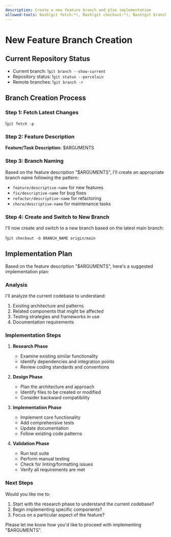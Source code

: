 ```yaml
---
description: Create a new feature branch and plan implementation
allowed-tools: Bash(git fetch:*), Bash(git checkout:*), Bash(git branch:*)
---
```


# New Feature Branch Creation

## Current Repository Status
- Current branch: !`git branch --show-current`
- Repository status: !`git status --porcelain`
- Remote branches: !`git branch -r`

## Branch Creation Process

### Step 1: Fetch Latest Changes
!`git fetch -p`

### Step 2: Feature Description
**Feature/Task Description:** $ARGUMENTS

### Step 3: Branch Naming
Based on the feature description "$ARGUMENTS", I'll create an appropriate branch name following the pattern:
- `feature/descriptive-name` for new features
- `fix/descriptive-name` for bug fixes
- `refactor/descriptive-name` for refactoring
- `chore/descriptive-name` for maintenance tasks

### Step 4: Create and Switch to New Branch
I'll now create and switch to a new branch based on the latest main branch:

!`git checkout -b BRANCH_NAME origin/main`

## Implementation Plan

Based on the feature description "$ARGUMENTS", here's a suggested implementation plan:

### Analysis
I'll analyze the current codebase to understand:
1. Existing architecture and patterns
2. Related components that might be affected
3. Testing strategies and frameworks in use
4. Documentation requirements

### Implementation Steps
1. **Research Phase**
   - Examine existing similar functionality
   - Identify dependencies and integration points
   - Review coding standards and conventions

2. **Design Phase**
   - Plan the architecture and approach
   - Identify files to be created or modified
   - Consider backward compatibility

3. **Implementation Phase**
   - Implement core functionality
   - Add comprehensive tests
   - Update documentation
   - Follow existing code patterns

4. **Validation Phase**
   - Run test suite
   - Perform manual testing
   - Check for linting/formatting issues
   - Verify all requirements are met

### Next Steps
Would you like me to:
1. Start with the research phase to understand the current codebase?
2. Begin implementing specific components?
3. Focus on a particular aspect of the feature?

Please let me know how you'd like to proceed with implementing "$ARGUMENTS".